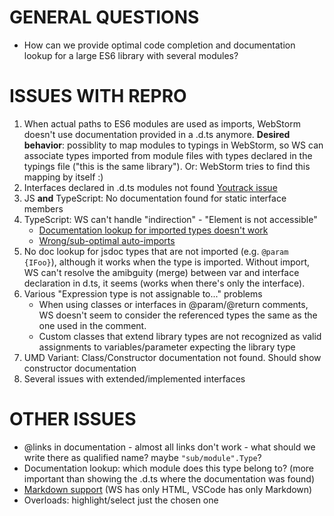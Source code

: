 # GENERAL QUESTIONS
* How can we provide optimal code completion and documentation lookup for a large ES6 library with several modules?

# ISSUES WITH REPRO

1. When actual paths to ES6 modules are used as imports, WebStorm doesn't use documentation provided in a .d.ts anymore. 
**Desired behavior**: possiblity to map modules to typings in WebStorm, so WS can associate types imported from module files with types declared in the typings file ("this is the same library"). Or: WebStorm tries to find this mapping by itself :)
2. Interfaces declared in .d.ts modules not found [Youtrack issue](https://youtrack.jetbrains.com/issue/WEB-30647)
3. JS **and** TypeScript: No documentation found for static interface members
4. TypeScript: WS can't handle "indirection" - "Element is not accessible"
   * [Documentation lookup for imported types doesn't work](https://youtrack.jetbrains.com/issue/WEB-30165) 
   * [Wrong/sub-optimal auto-imports](https://youtrack.jetbrains.com/issue/WEB-30164) 
5. No doc lookup for jsdoc types that are not imported (e.g. `@param {IFoo}`), although it works when the type is imported. Without import, WS can't resolve the amibguity (merge) between var and interface declaration in d.ts, it seems (works when there's only the interface).     
6. Various "Expression type is not assignable to..." problems
   * When using classes or interfaces in @param/@return comments, WS doesn't seem to   consider the referenced types the same as the one used in the comment.
   * Custom classes that extend library types are not recognized as valid assignments to variables/parameter expecting the library type
7. UMD Variant: Class/Constructor documentation not found. Should show constructor documentation
8. Several issues with extended/implemented interfaces 


# OTHER ISSUES
* @links in documentation - almost all links don't work - what should we write there as qualified name? maybe `"sub/module".Type`?
* Documentation lookup: which module does this type belong to? (more important than showing the .d.ts where the documentation was found) 
* [Markdown support](https://youtrack.jetbrains.com/issue/WEB-11052) (WS has only HTML, VSCode has only Markdown)
* Overloads: highlight/select just the chosen one   